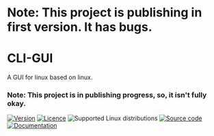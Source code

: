 # Note: This project is publishing in first version. It has bugs.


# CLI-GUI
A GUI for linux based on linux.

### Note: This project is in publishing progress, so, it isn't fully okay.

[![Version](https://img.shields.io/badge/version-V1.0.0-blue)](https://github.com/shafai-pouya/CLI-GUI/blob/main/docs/V1.0.0/README.md)
[![Licence](https://img.shields.io/github/license/shafai-pouya/CLI-GUI)](https://github.com/shafai-pouya/CLI-GUI/blob/main/LICENCE)
![Supported Linux distributions](https://img.shields.io/badge/Supported_Linux_distributions-Kali-blue)
[![Source code](https://img.shields.io/badge/source_code-8A2BE2)](https://github.com/shafai-pouya/tree/main/CLI-GUI/src)
[![Documentation](https://img.shields.io/badge/Documentation-8A2BE2)](https://github.com/shafai-pouya/CLI-GUI/blob/main/docs/V1.0.0/README.md)
